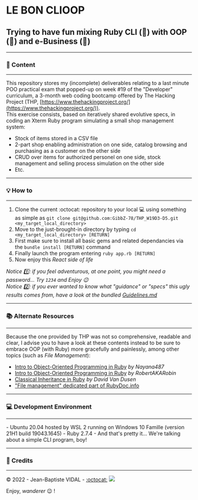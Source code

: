 # LE BON CLIOOP

## Trying to have fun mixing Ruby CLI (:see_no_evil:) with OOP (:speak_no_evil:) and e-Business (:hear_no_evil:)

<hr>

### :scroll: Content

<hr>

This repository stores my (incomplete) deliverables relating to a last minute POO practical exam that popped-up on week #19 of the "Developer" curriculum, a 3-month web coding bootcamp offered by The Hacking Project (THP, [https://www.thehackingproject.org/](https://www.thehackingproject.org/)).  
This exercise consists, based on iteratively shared evolutive specs, in coding an Xterm Ruby program simulating a small shop management system:

- Stock of items stored in a CSV file
- 2-part shop enabling administration on one side, catalog browsing and purchasing as a customer on the other side
- CRUD over items for authorized personel on one side, stock management and selling process simulation on the other side
- Etc.

<hr>

### :bulb: How to

<hr>

1. Clone the current :octocat: repository to your local :computer: using something as simple as `git clone git@github.com:GibbZ-78/THP_W19D3-D5.git <my_target_local_directory>`
2. Move to the just-brought-in directory by typing `cd <my_target_local_directory> [RETURN]`
3. First make sure to install all basic gems and related dependancies via the `bundle install [RETURN]` command
4. Finally launch the program entering `ruby app.rb [RETURN]`
5. Now enjoy this _React side of life_

_Notice :one:: if you feel adventurous, at one point, you might need a password... Try `1234` and Enjoy :wink:  
Notice :two:: if you ever wanted to know what "guidance" or "specs" this ugly results comes from, have a look at the bundled [Guidelines.md](https://github.com/GibbZ-78/THP_W19D3-D5/blob/main/Guidelines.md)_

<hr>

### :books: Alternate Resources

<hr>

Because the one provided by THP was not so comprehensive, readable and clear, I advise you to have a look at these contents instead to be sure to embrace OOP (with Ruby) more gracefully and painlessly, among other topics (such as _File Management_):

- [Intro to Object-Oriented Programming in Ruby](https://github.com/ga-wdi-lessons/ruby-oop) _by Nayana487_
- [Intro to Object-Oriented Programming in Ruby](https://gist.github.com/RobertAKARobin/01495123310455c86f5c) _by RobertAKARobin_
- [Classical Inheritance in Ruby](https://gist.github.com/davidvandusen/ab859658701f07d59045) _by David Van Dusen_
- ["File management" dedicated part of RubyDoc.info](https://www.rubydoc.info/github/rubyworks/facets/File)

<hr>

### :computer: Development Environment

<hr>
- Ubuntu 20.04 hosted by WSL 2 running on Windows 10 Famille (version 21H1 build 19043.1645)
- Ruby 2.7.4
- And that's pretty it... We're talking about a simple CLI program, boy!

<hr>

### :lock_with_ink_pen: Credits

<hr>

&copy; 2022 - Jean-Baptiste VIDAL - [:octocat:](https://github.com/GibbZ-78) [<img src="https://www.linkedin.com/favicon.ico">](https://www.linkedin.com/in/jeanbaptistevidal/)

Enjoy, _wanderer_ :wink: !
